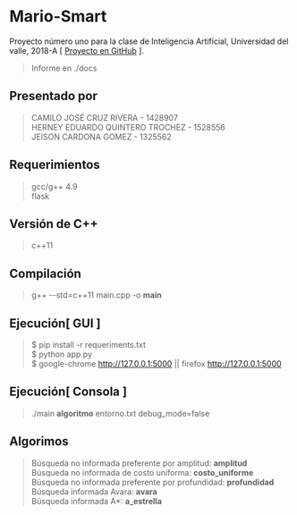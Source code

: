 # Mario-Smart
Proyecto número uno para la clase de Inteligencia Artificial, Universidad del valle, 2018-A [ <a href="https://github.com/vvbv/Mario-Smart">Proyecto en GitHub</a> ].<br>
>Informe en ./docs

## Presentado por
>CAMILO JOSÉ CRUZ RIVERA - 1428907<br>
>HERNEY EDUARDO QUINTERO TROCHEZ - 1528556<br>
>JEISON CARDONA GOMEZ - 1325562<br>

## Requerimientos
>gcc/g++ 4.9<br>
>flask

## Versión de C++
>c++11

## Compilación
>g++ --std=c++11 main.cpp -o **main**

## Ejecución[ GUI ]

>$ pip install -r requeriments.txt<br>
>$ python app.py<br>
>$ google-chrome <a href="http://127.0.0.1:5000">http://127.0.0.1:5000</a> || firefox <a href="http://127.0.0.1:5000">http://127.0.0.1:5000</a>

## Ejecución[ Consola ]

>./main **algoritmo** entorno.txt debug_mode=false

## Algorimos

> Búsqueda no informada preferente por amplitud: **amplitud**<br>
> Búsqueda no informada de costo uniforma: **costo_uniforme**<br>
> Búsqueda no informada preferente por profundidad: **profundidad**<br>
> Búsqueda informada Avara: **avara**<br>
> Búsqueda informada A*: **a_estrella**<br>